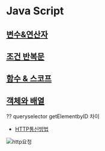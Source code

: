 # Java Script

## [변수&연산자](https://github.com/100SeongJun/JS/blob/main/step02_data/data.md)

## [조건 반복문](https://github.com/100SeongJun/JS/blob/main/step03_control_flow/control.md)

## [함수 & 스코프](https://github.com/100SeongJun/JS/blob/main/step04_function/function.md)

## [객체와 배열](https://github.com/100SeongJun/JS/blob/main/step05_object/object.md)

??
queryselector getElementbyID 차이

- [HTTP통신방법](https://developer.mozilla.org/ko/docs/Web/HTTP/Basics_of_HTTP)

![http요청](https://mdn.mozillademos.org/files/13687/HTTP_Request.png)
